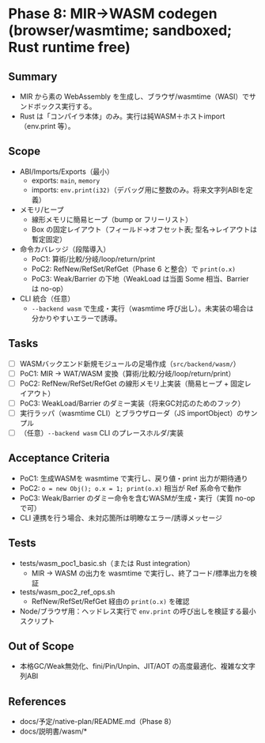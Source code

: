 # Phase 8: MIR→WASM codegen (browser/wasmtime; sandboxed; Rust runtime free)

## Summary
- MIR から素の WebAssembly を生成し、ブラウザ/wasmtime（WASI）でサンドボックス実行する。
- Rust は「コンパイラ本体」のみ。実行は純WASM＋ホストimport（env.print 等）。

## Scope
- ABI/Imports/Exports（最小）
  - exports: `main`, `memory`
  - imports: `env.print(i32)`（デバッグ用に整数のみ。将来文字列ABIを定義）
- メモリ/ヒープ
  - 線形メモリに簡易ヒープ（bump or フリーリスト）
  - Box の固定レイアウト（フィールド→オフセット表; 型名→レイアウトは暫定固定）
- 命令カバレッジ（段階導入）
  - PoC1: 算術/比較/分岐/loop/return/print
  - PoC2: RefNew/RefSet/RefGet（Phase 6 と整合）で `print(o.x)`
  - PoC3: Weak/Barrier の下地（WeakLoad は当面 Some 相当、Barrier は no-op）
- CLI 統合（任意）
  - `--backend wasm` で生成・実行（wasmtime 呼び出し）。未実装の場合は分かりやすいエラーで誘導。

## Tasks
- [ ] WASMバックエンド新規モジュールの足場作成（`src/backend/wasm/`）
- [ ] PoC1: MIR → WAT/WASM 変換（算術/比較/分岐/loop/return/print）
- [ ] PoC2: RefNew/RefSet/RefGet の線形メモリ上実装（簡易ヒープ + 固定レイアウト）
- [ ] PoC3: WeakLoad/Barrier のダミー実装（将来GC対応のためのフック）
- [ ] 実行ラッパ（wasmtime CLI）とブラウザローダ（JS importObject）のサンプル
- [ ] （任意）`--backend wasm` CLI のプレースホルダ/実装

## Acceptance Criteria
- PoC1: 生成WASMを wasmtime で実行し、戻り値・print 出力が期待通り
- PoC2: `o = new Obj(); o.x = 1; print(o.x)` 相当が Ref 系命令で動作
- PoC3: Weak/Barrier のダミー命令を含むWASMが生成・実行（実質 no-op で可）
- CLI 連携を行う場合、未対応箇所は明瞭なエラー/誘導メッセージ

## Tests
- tests/wasm_poc1_basic.sh（または Rust integration）
  - MIR → WASM の出力を wasmtime で実行し、終了コード/標準出力を検証
- tests/wasm_poc2_ref_ops.sh
  - RefNew/RefSet/RefGet 経由の `print(o.x)` を確認
- Node/ブラウザ用：ヘッドレス実行で `env.print` の呼び出しを検証する最小スクリプト

## Out of Scope
- 本格GC/Weak無効化、fini/Pin/Unpin、JIT/AOT の高度最適化、複雑な文字列ABI

## References
- docs/予定/native-plan/README.md（Phase 8）
- docs/説明書/wasm/*

